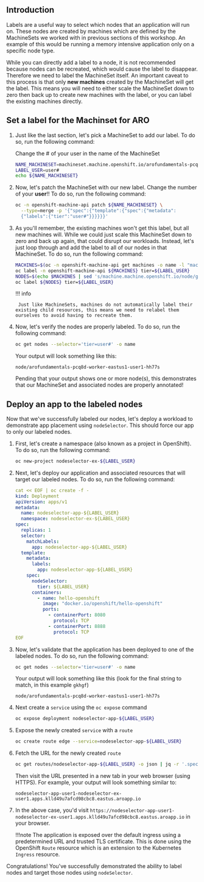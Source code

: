 ## Introduction

Labels are a useful way to select which nodes that an application will run on. These nodes are created by machines which are defined by the MachineSets we worked with in previous sections of this workshop. An example of this would be running a memory intensive application only on a specific node type.

While you can directly add a label to a node, it is not recommended because nodes can be recreated, which would cause the label to disappear. Therefore we need to label the MachineSet itself. An important caveat to this process is that only **new machines** created by the MachineSet will get the label. This means you will need to either scale the MachineSet down to zero then back up to create new machines with the label, or you can label the existing machines directly.

## Set a label for the Machinset for ARO

1. Just like the last section, let's pick a MachineSet to add our label. To do so, run the following command:

    Change the # of your user in the name of the MachineSet

    ```bash
    NAME_MACHINESET=machineset.machine.openshift.io/arofundamentals-pcq8d-worker-eastus1-user#
    LABEL_USER=user#
    echo ${NAME_MACHINESET}
    ```

1. Now, let's patch the MachineSet with our new label. Change the number of your **user**!! To do so, run the following command:

    ```bash
    oc -n openshift-machine-api patch ${NAME_MACHINESET} \
      --type=merge -p '{"spec":{"template":{"spec":{"metadata":
      {"labels":{"tier":"user#"}}}}}}'
    ```

1. As you'll remember, the existing machines won't get this label, but all new machines will. While we could just scale this MachineSet down to zero and back up again, that could disrupt our workloads. Instead, let's just loop through and add the label to all of our nodes in that MachineSet. To do so, run the following command:

    ```bash
    MACHINES=$(oc -n openshift-machine-api get machines -o name -l "machine.openshift.io/cluster-api-machineset=$(echo $NAME_MACHINESET | cut -d / -f2 )" | xargs)
    oc label -n openshift-machine-api ${MACHINES} tier=${LABEL_USER}
    NODES=$(echo $MACHINES | sed 's/machine.machine.openshift.io/node/g')
    oc label ${NODES} tier=${LABEL_USER}
    ```

    !!! info

        Just like MachineSets, machines do not automatically label their existing child resources, this means we need to relabel them ourselves to avoid having to recreate them.

1. Now, let's verify the nodes are properly labeled. To do so, run the following command:

    ```bash
    oc get nodes --selector='tier=user#' -o name
    ```

    Your output will look something like this:

    ```{.text .no-copy}
    node/arofundamentals-pcq8d-worker-eastus1-user1-hh77s
    ```

    Pending that your output shows one or more node(s), this demonstrates that our MachineSet and associated nodes are properly annotated!

## Deploy an app to the labeled nodes

Now that we've successfully labeled our nodes, let's deploy a workload to demonstrate app placement using `nodeSelector`. This should force our app to only our labeled nodes.

1. First, let's create a namespace (also known as a project in OpenShift). To do so, run the following command:

    ```bash
    oc new-project nodeselector-ex-${LABEL_USER}
    ```

1. Next, let's deploy our application and associated resources that will target our labeled nodes. To do so, run the following command:

    ```yaml
    cat << EOF | oc create -f -
    kind: Deployment
    apiVersion: apps/v1
    metadata:
      name: nodeselector-app-${LABEL_USER}
      namespace: nodeselector-ex-${LABEL_USER}
    spec:
      replicas: 1
      selector:
        matchLabels:
          app: nodeselector-app-${LABEL_USER}
      template:
        metadata:
          labels:
            app: nodeselector-app-${LABEL_USER}
        spec:
          nodeSelector:
            tier: ${LABEL_USER}
          containers:
            - name: hello-openshift
              image: "docker.io/openshift/hello-openshift"
              ports:
                - containerPort: 8080
                  protocol: TCP
                - containerPort: 8888
                  protocol: TCP
    EOF
    ```

1. Now, let's validate that the application has been deployed to one of the labeled nodes. To do so, run the following command:

    ```bash
    oc get nodes --selector='tier=user#' -o name
    ```

    Your output will look something like this (look for the final string to match, in this example `gkhgf`)

    ```{.text .no-copy}
    node/arofundamentals-pcq8d-worker-eastus1-user1-hh77s
    ```


1. Next create a `service` using the `oc expose` command

    ```bash
    oc expose deployment nodeselector-app-${LABEL_USER}
    ```

1. Expose the newly created `service` with a `route`

    ```bash
    oc create route edge --service=nodeselector-app-${LABEL_USER}
    ```

1.  Fetch the URL for the newly created `route`

    ```bash
    oc get routes/nodeselector-app-${LABEL_USER} -o json | jq -r '.spec.host'
    ```

    Then visit the URL presented in a new tab in your web browser (using HTTPS). For example, your output will look something similar to:

    ```{.text .no-copy}
    nodeselector-app-user1-nodeselector-ex-user1.apps.klld49u7afcd98cbc8.eastus.aroapp.io
    ```

1. In the above case, you'd visit `https://nodeselector-app-user1-nodeselector-ex-user1.apps.klld49u7afcd98cbc8.eastus.aroapp.io` in your browser.

    !!!note
        The application is exposed over the default ingress using a predetermined URL and trusted TLS certificate. This is done using the OpenShift `Route` resource which is an extension to the Kubernetes `Ingress` resource.

Congratulations! You've successfully demonstrated the ability to label nodes and target those nodes using `nodeSelector`.